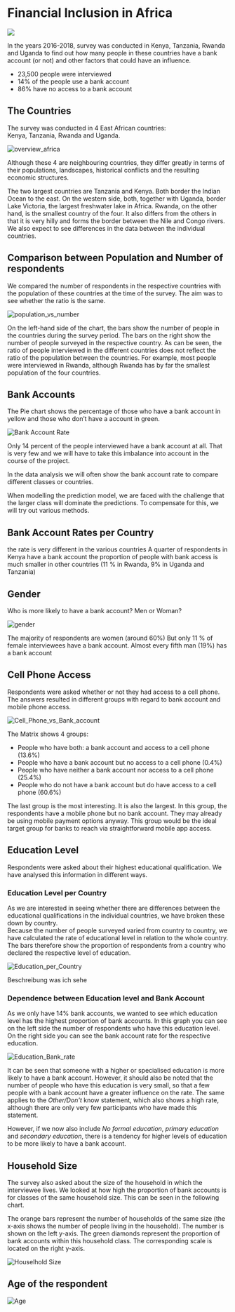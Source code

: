 # Financial Inclusion in Africa

![](/plots_and_pictures/africa_symbol_big.png)

In the years 2016-2018, survey was conducted in Kenya, Tanzania, Rwanda and Uganda to find out how many people in these countries have a bank account (or not) and other factors that could have an influence.


* 23,500 people were interviewed 
* 14% of the people use a bank account
* 86% have no access to a bank account


## The Countries

The survey was conducted in 4 East African countries:  
 Kenya, Tanzania, Rwanda and Uganda.   

![overview_africa](/plots_and_pictures/Africa_Overview.png)

Although these 4 are neighbouring countries, they differ greatly in terms of their populations, landscapes, historical conflicts and the resulting economic structures.   

The two largest countries are Tanzania and Kenya. Both border the Indian Ocean to the east. On the western side, both, together with Uganda, border Lake Victoria, the largest freshwater lake in Africa. Rwanda, on the other hand, is the smallest country of the four. It also differs from the others in that it is very hilly and forms the border between the Nile and Congo rivers. 
We also expect to see differences in the data between the individual countries. 


## Comparison between Population and Number of respondents

We compared the number of respondents in the respective countries with the population of these countries at the time of the survey. The aim was to see whether the ratio is the same. 

![population_vs_number](/plots_and_pictures/population_vs_number.png)

On the left-hand side of the chart, the bars show the number of people in the countries during the survey period. The bars on the right show the number of people surveyed in the respective country. As can be seen, the ratio of people interviewed in the different countries does not reflect the ratio of the population between the countries. For example, most people were interviewed in Rwanda, although Rwanda has by far the smallest population of the four countries. 

## Bank Accounts

The Pie chart shows the percentage of those who have a bank account in yellow and those who don’t have a account in green.

![Bank Account Rate](/plots_and_pictures/Bank_Account_Rate.png)

Only 14 percent of the people interviewed have a bank account at all. That is very few and we will have to take this imbalance into account in the course of the project.

In the data analysis we will often show the bank account rate to compare different classes or countries.   

When modelling the prediction model, we are faced with the challenge that the larger class will dominate the predictions. To compensate for this, we will try out various methods. 


## Bank Account Rates per Country


the rate is very different in the various countries
A quarter of respondents in Kenya have a bank account
the proportion of people with bank access is much smaller in other countries (11 % in Rwanda, 9% in Uganda and Tanzania)

## Gender

Who is more likely to have a bank account? Men or Woman?

![gender](/plots_and_pictures/Gender.png)


The majority of respondents are women (around 60%)
But only 11 % of female interviewees have a bank account. 
Almost every fifth man (19%) has a bank account

## Cell Phone Access

Respondents were asked whether or not they had access to a cell phone. The answers resulted in different groups with regard to bank account and mobile phone access.

![Cell_Phone_vs_Bank_account](/plots_and_pictures/CellPhone_vs_BankAccount.png)

The Matrix shows 4 groups:

* People who have both: a bank account and access to a cell phone  (13.6%)
* People who have a bank account but no access to a cell phone (0.4%)
* People who have neither a bank account nor access to a cell phone (25.4%)
* People who do not have a bank account but do have access to a cell phone (60.6%)  

The last group is the most interesting. It is also the largest. In this group, the respondents have a mobile phone but no bank account. They may already be using mobile payment options anyway. This group would be the ideal target group for banks to reach via straightforward mobile app access. 

## Education Level

Respondents were asked about their highest educational qualification. We have analysed this information in different ways. 

### Education Level per Country

As we are interested in seeing whether there are differences between the educational qualifications in the individual countries, we have broken these down by country.   
Because the number of people surveyed varied from country to country, we have calculated the rate of educational level in relation to the whole country. The bars therefore show the proportion of respondents from a country who declared the respective level of education. 

![Education_per_Country](/plots_and_pictures/Education_level_per_Country.png)

Beschreibung was ich sehe

### Dependence between Education level and Bank Account

As we only have 14% bank accounts, we wanted to see which education level has the highest proportion of bank accounts. In this graph you can see on the left side the number of respondents who have this education level. On the right side you can see the bank account rate for the respective education. 

![Education_Bank_rate](/plots_and_pictures/edu_level_bank_rate.png)

It can be seen that someone with a higher or specialised education is more likely to have a bank account. However, it should also be noted that the number of people who have this education is very small, so that a few people with a bank account have a greater influence on the rate. The same applies to the _Other/Don't_ know statement, which also shows a high rate, although there are only very few participants who have made this statement. 

However, if we now also include _No formal education_, _primary education_ and _secondary education_, there is a tendency for higher levels of education to be more likely to have a bank account. 


## Household Size

The survey also asked about the size of the household in which the interviewee lives. We looked at how high the proportion of bank accounts is for classes of the same household size. This can be seen in the following chart. 

The orange bars represent the number of households of the same size (the x-axis shows the number of people living in the household). The number is shown on the left y-axis. 
The green diamonds represent the proportion of bank accounts within this household class. The corresponding scale is located on the right y-axis.

![Houselhold Size](/plots_and_pictures/household_barplot.png)

## Age of the respondent

![Age](/plots_and_pictures/age_barplot.png)